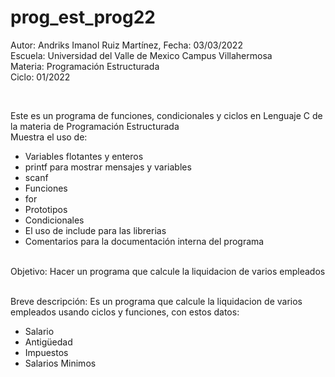 # prog_est_prog22
<p>Autor: Andriks Imanol Ruiz Martínez, Fecha: 03/03/2022 <br>
Escuela: Universidad del Valle de Mexico Campus Villahermosa <br>
Materia: Programación Estructurada <br>
Ciclo: 01/2022</p>
<br>
<p>Este es un programa de  funciones, condicionales y ciclos en Lenguaje C de la materia de Programación Estructurada<br>
Muestra el uso de:
  <ul>
    <li>Variables flotantes y enteros</li>
    <li>printf para mostrar mensajes y variables</li>
    <li>scanf</li>
    <li>Funciones</li>
    <li>for</li>
    <li>Prototipos</li>
    <li>Condicionales</li>
    <li>El uso de include para las librerias</li>
    <li>Comentarios para la documentación interna del programa</li>
    </ul>
    </p>
<br>
Objetivo: Hacer un programa que calcule la liquidacion de varios empleados
<br>
<br>
<p>Breve descripción:
Es un programa que calcule la liquidacion de varios empleados usando ciclos y funciones, con estos datos:
<ul>
<li>Salario</li>
<li>Antigüedad</li>
<li>Impuestos</li>
<li>Salarios Minimos</li>
</ul>
<br>
</p>
